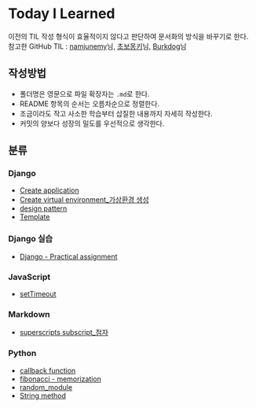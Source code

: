 # Today I Learned

이전의 TIL 작성 형식이 효율적이지 않다고 판단하여 문서화의 방식을 바꾸기로 한다.\
참고한 GitHub TIL : [namjunemy](https://github.com/namjunemy/TIL/blob/master/README.md)님, [초보몽키](https://wayhome25.github.io/)님, [Burkdog](https://github.com/ksu3101/TIL)님

## 작성방법

- 폴더명은 영문으로 파일 확장자는 `.md`로 한다.
- README 항목의 순서는 오름차순으로 정렬한다.
- 조금이라도 작고 사소한 학습부터 삽질한 내용까지 자세히 작성한다.
- 커밋의 양보다 성장의 밀도를 우선적으로 생각한다.

## 분류

### Django

- [Create application](/Django/Create_application.md)
- [Create virtual environment\_가상환경 생성](/Django/Create_virtual_environment.md)
- [design pattern](/Django/Django_design_pattern.md)
- [Template](/Django/Template.md)

### Django 실습

- [Django - Practical assignment](/Django/Django_Practical_assignment/)

### JavaScript

- [setTimeout](/JavaScript/setTimeout.md)

### Markdown

- [superscripts subscript\_첨자](/Markdown/Markdown_superscripts_subscripts.md)

### Python

- [callback function](/Python/fibonacci_memoization.md)
- [fibonacci - memorization](/Python/fibonacci_memoization.md)
- [random_module](/Python/random_module.md)
- [String method](/Python/string_method.md)
